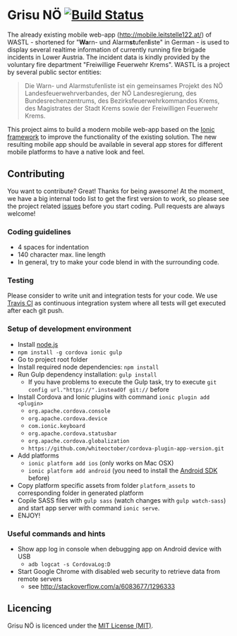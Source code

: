 Grisu NÖ [![Build Status](https://travis-ci.org/l-e-X/grisu-noe.svg?branch=master)](https://travis-ci.org/l-e-X/grisu-noe)
============

The already existing mobile web-app (http://mobile.leitstelle122.at/) of WASTL - shortened for "<strong>Wa</strong>rn- und Alarm<strong>st</strong>ufen<strong>l</strong>iste" in German - is used to display several realtime information of currently running fire brigade incidents in Lower Austria. The incident data is kindly provided by the voluntary fire department "Freiwillige Feuerwehr Krems". WASTL is a project by several public sector entities:

> Die Warn- und Alarmstufenliste ist ein gemeinsames Projekt des NÖ Landesfeuerwehrverbandes, der NÖ Landesregierung, des Bundesrechenzentrums, des Bezirksfeuerwehrkommandos Krems, des Magistrates der Stadt Krems sowie der Freiwilligen Feuerwehr Krems.

This project aims to build a modern mobile web-app based on the [Ionic framework](http://ionicframework.com/) to improve the functionality of the existing solution. The new resulting mobile app should be available in several app stores for different mobile platforms to have a native look and feel.

Contributing
------------

You want to contribute? Great! Thanks for being awesome! At the moment, we have a big internal todo list to get the first version to work, so please see the project related [issues](https://github.com/l-e-X/grisu-noe/issues) before you start coding. Pull requests are always welcome!

### Coding guidelines

- 4 spaces for indentation
- 140 character max. line length
- In general, try to make your code blend in with the surrounding code.

### Testing

Please consider to write unit and integration tests for your code. We use [Travis CI](https://travis-ci.org/l-e-X/grisu-noe) as continuous integration system where all tests will get executed after each git push.

### Setup of development environment

- Install [node.js](http://nodejs.org/)
- `npm install -g cordova ionic gulp`
- Go to project root folder
- Install required node dependencies: `npm install`
- Run Gulp dependency installation: `gulp install`
  - If you have problems to execute the Gulp task, try to execute `git config url."https://".insteadOf git://` before
- Install Cordova and Ionic plugins with command `ionic plugin add <plugin>`
  - `org.apache.cordova.console`
  - `org.apache.cordova.device`
  - `com.ionic.keyboard`
  - `org.apache.cordova.statusbar`
  - `org.apache.cordova.globalization`
  - `https://github.com/whiteoctober/cordova-plugin-app-version.git`
- Add platforms
  - `ionic platform add ios` (only works on Mac OSX)
  - `ionic platform add android` (you need to install the [Android SDK](https://developer.android.com/sdk/) before)
- Copy platform specific assets from folder `platform_assets` to corresponding folder in generated platform
- Copile SASS files with `gulp sass` (watch changes with `gulp watch-sass`) and start app server with command `ionic serve`.
- ENJOY!

### Useful commands and hints
- Show app log in console when debugging app on Android device with USB
  - `adb logcat -s CordovaLog:D`
- Start Google Chrome with disabled web security to retrieve data from remote servers
  - see http://stackoverflow.com/a/6083677/1296333

Licencing
---------

Grisu NÖ is licenced under the [MIT License (MIT)](http://opensource.org/licenses/MIT).
